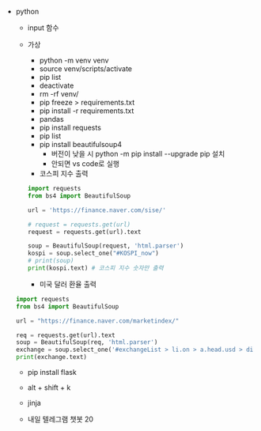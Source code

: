 - python

  - input 함수

  - 가상 

    - python -m venv venv
    - source venv/scripts/activate
    - pip list
    - deactivate
    - rm -rf  venv/
    - pip freeze > requirements.txt
    - pip install -r requirements.txt
    - pandas
    - pip install requests
    - pip list
    - pip install beautifulsoup4
      - 버전이 낮을 시 python -m pip install --upgrade pip 설치
      - 안되면 vs code로 실행
    - 코스피 지수 출력

    ```python
    import requests
    from bs4 import BeautifulSoup
    
    url = 'https://finance.naver.com/sise/'
    
    # request = requests.get(url)
    request = requests.get(url).text
    
    soup = BeautifulSoup(request, 'html.parser')
    kospi = soup.select_one("#KOSPI_now")
    # print(soup)
    print(kospi.text) # 코스피 지수 숫자만 출력
    ```

    - 미국 달러 환율 출력

  ```python
  import requests
  from bs4 import BeautifulSoup
  
  url = "https://finance.naver.com/marketindex/"
  
  req = requests.get(url).text
  soup = BeautifulSoup(req, 'html.parser')
  exchange = soup.select_one('#exchangeList > li.on > a.head.usd > div > span.value')
  print(exchange.text)
  ```

  - pip install flask

  - alt + shift + k
  - jinja 
  - 내일 텔레그램 챗봇 20